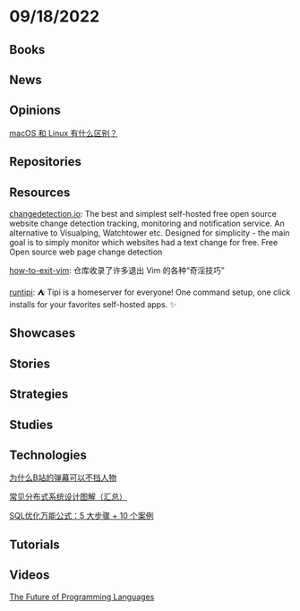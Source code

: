 # 09/18/2022

## Books

## News

## Opinions
[macOS 和 Linux 有什么区别？](https://linux.cn/article-15010-1.html)

## Repositories

## Resources
[changedetection.io](https://github.com/dgtlmoon/changedetection.io): The best and simplest self-hosted free open source website change detection tracking, monitoring and notification service. An alternative to Visualping, Watchtower etc. Designed for simplicity - the main goal is to simply monitor which websites had a text change for free. Free Open source web page change detection

[how-to-exit-vim](https://gitee.com/mirrors/how-to-exit-vim): 仓库收录了许多退出 Vim 的各种“奇淫技巧”

[runtipi](https://github.com/meienberger/runtipi): ⛺️ Tipi is a homeserver for everyone! One command setup, one click installs for your favorites self-hosted apps. ✨

## Showcases

## Stories

## Strategies

## Studies

## Technologies
[为什么B站的弹幕可以不挡人物](https://juejin.cn/post/7141012605535010823)

[常见分布式系统设计图解（汇总）](https://www.raychase.net/6364?hmsr=toutiao.io&utm_campaign=toutiao.io&utm_medium=toutiao.io&utm_source=toutiao.io)

[SQL优化万能公式：5 大步骤 + 10 个案例](https://mp.weixin.qq.com/s/xTE6nKc1KrucN6wvBpAYWA)

## Tutorials

## Videos
[The Future of Programming Languages](https://www.youtube.com/watch?v=oMpqj_nMsg0)
